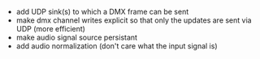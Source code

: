 - add UDP sink(s) to which a DMX frame can be sent
- make dmx channel writes explicit so that only the updates are sent via UDP (more efficient)
- make audio signal source persistant
- add audio normalization (don't care what the input signal is)
